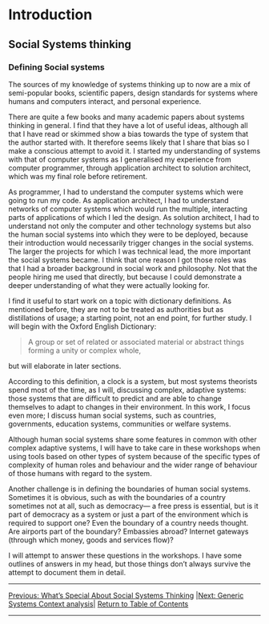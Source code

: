 # Introduction

## Social Systems thinking

### Defining Social systems

The sources of my knowledge of systems thinking up to now are a mix of semi-popular books, scientific papers, design standards for systems where humans and computers interact, and personal experience.

There are quite a few books and many academic papers about systems thinking in general. I find that they have a lot of useful ideas, although all that I have read or skimmed show a bias towards the type of system that the author started with. It therefore seems likely that I share that bias so I make a conscious attempt to avoid it. I started my understanding of systems with that of computer systems as I generalised my experience from computer programmer, through application architect to solution architect, which was my final role before retirement.

As programmer, I had to understand the computer systems which were going to run my code. As application architect, I had to understand networks of computer systems which would run the multiple, interacting parts of applications of which I led the design. As solution architect, I had to understand not only the computer and other technology systems but also the human social systems into which they were to be deployed, because their introduction would necessarily trigger changes in the social systems. The larger the projects for which I was technical lead, the more important the social systems became. I think that one reason I got those roles was that I had a broader background in social work and philosophy. Not that the people hiring me used that directly, but because I could demonstrate a deeper understanding of what they were actually looking for.

I find it useful to start work on a topic with dictionary definitions. As mentioned before, they are not to be treated as authorities but as distillations of usage; a starting point, not an end point, for further study.
I will begin with the Oxford English Dictionary:
>A group or set of related or associated material or abstract things forming a unity or complex whole,

but will elaborate in later sections.

According to this definition, a clock is a system, but most systems theorists spend most of the time, as I will, discussing complex, adaptive systems: those systems that are difficult to predict and are able to change themselves to adapt to changes in their environment. In this work, I focus even more; I discuss human social systems, such as countries, governments, education systems, communities or welfare systems.

Although human social systems share some features in common with other complex adaptive systems, I will have to take care in these workshops when using tools based on other types of system because of the specific types of complexity of human roles and behaviour and the wider range of behaviour of those humans with regard to the system.

Another challenge is in defining the boundaries of human social systems. Sometimes it is obvious, such as with the boundaries of a country sometimes not at all, such as democracy— a free press is essential, but is it part of democracy as a system or just a part of the environment which is required to support one? Even the boundary of a country needs thought. Are airports part of the boundary? Embassies abroad? Internet gateways (through which money, goods and services flow)?

I will attempt to answer these questions in the workshops. I have some outlines of answers in my head, but those things don’t always survive the attempt to document them in detail.

***
[Previous: What’s Special About Social Systems Thinking](whatsspecialsocial) \|[Next: Generic Systems Context analysis](systemcontext)\| [Return to Table of Contents](../../../index)

***
